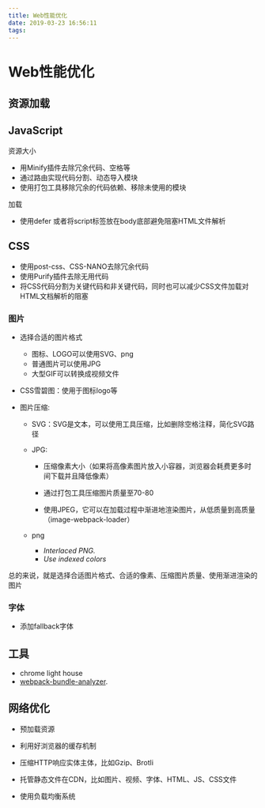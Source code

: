 ```yaml
---
title: Web性能优化
date: 2019-03-23 16:56:11
tags: 
---
```


# Web性能优化

## 资源加载

## JavaScript

资源大小
- 用Minify插件去除冗余代码、空格等
- 通过路由实现代码分割、动态导入模块
- 使用打包工具移除冗余的代码依赖、移除未使用的模块

加载

- 使用defer 或者将script标签放在body底部避免阻塞HTML文件解析

## CSS

- 使用post-css、CSS-NANO去除冗余代码
- 使用Purify插件去除无用代码
- 将CSS代码分割为关键代码和非关键代码，同时也可以减少CSS文件加载对HTML文档解析的阻塞

### 图片

- 选择合适的图片格式

  - 图标、LOGO可以使用SVG、png
  - 普通图片可以使用JPG
  - 大型GIF可以转换成视频文件

- CSS雪碧图：使用于图标logo等

- 图片压缩: 

  - SVG：SVG是文本，可以使用工具压缩，比如删除空格注释，简化SVG路径

  - JPG: 

    - 压缩像素大小（如果将高像素图片放入小容器，浏览器会耗费更多时间下载并且降低像素）

    - 通过打包工具压缩图片质量至70-80
    - 使用JPEG，它可以在加载过程中渐进地渲染图片，从低质量到高质量 （image-webpack-loader）

  - png

    - *Interlaced PNG.*
    - *Use indexed colors*

总的来说，就是选择合适图片格式、合适的像素、压缩图片质量、使用渐进渲染的图片



### 字体

- 添加fallback字体

## 工具

- chrome light house
- [webpack-bundle-analyzer](https://www.npmjs.com/package/webpack-bundle-analyzer).

## 网络优化

- 预加载资源
- 利用好浏览器的缓存机制
- 压缩HTTP响应实体主体，比如Gzip、Brotli

- 托管静态文件在CDN，比如图片、视频、字体、HTML、JS、CSS文件

- 使用负载均衡系统
